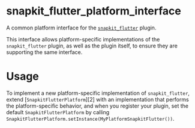 # snapkit_flutter_platform_interface

A common platform interface for the [`snapkit_flutter`][1] plugin.

This interface allows platform-specific implementations of the `snapkit_flutter`
plugin, as well as the plugin itself, to ensure they are supporting the
same interface.

# Usage

To implement a new platform-specific implementation of `snapkit_flutter`, extend
[`SnapkitFlutterPlatform`][2] with an implementation that performs the
platform-specific behavior, and when you register your plugin, set the default
`SnapkitFlutterPlatform` by calling
`SnapkitFlutterPlatform.setInstance(MyPlatformSnapkitFlutter())`.

[1]: https://pub.dev/packages/snapkit_flutter
